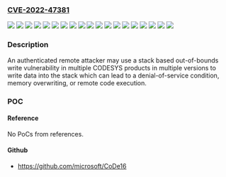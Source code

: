 ### [CVE-2022-47381](https://cve.mitre.org/cgi-bin/cvename.cgi?name=CVE-2022-47381)
![](https://img.shields.io/static/v1?label=Product&message=CODESYS%20Control%20RTE%20(SL)&color=blue)
![](https://img.shields.io/static/v1?label=Product&message=CODESYS%20Control%20RTE%20(for%20Beckhoff%20CX)%20SL&color=blue)
![](https://img.shields.io/static/v1?label=Product&message=CODESYS%20Control%20Runtime%20System%20Toolkit&color=blue)
![](https://img.shields.io/static/v1?label=Product&message=CODESYS%20Control%20Win%20(SL)&color=blue)
![](https://img.shields.io/static/v1?label=Product&message=CODESYS%20Control%20for%20BeagleBone%20SL&color=blue)
![](https://img.shields.io/static/v1?label=Product&message=CODESYS%20Control%20for%20IOT2000%20SL&color=blue)
![](https://img.shields.io/static/v1?label=Product&message=CODESYS%20Control%20for%20Linux%20SL&color=blue)
![](https://img.shields.io/static/v1?label=Product&message=CODESYS%20Control%20for%20PFC100%20SL&color=blue)
![](https://img.shields.io/static/v1?label=Product&message=CODESYS%20Control%20for%20PFC200%20SL&color=blue)
![](https://img.shields.io/static/v1?label=Product&message=CODESYS%20Control%20for%20PLCnext%20SL&color=blue)
![](https://img.shields.io/static/v1?label=Product&message=CODESYS%20Control%20for%20Raspberry%20Pi%20SL&color=blue)
![](https://img.shields.io/static/v1?label=Product&message=CODESYS%20Control%20for%20WAGO%20Touch%20Panels%20600%20SL&color=blue)
![](https://img.shields.io/static/v1?label=Product&message=CODESYS%20Control%20for%20emPC-A%2FiMX6%20SL&color=blue)
![](https://img.shields.io/static/v1?label=Product&message=CODESYS%20Development%20System%20V3&color=blue)
![](https://img.shields.io/static/v1?label=Product&message=CODESYS%20HMI%20(SL)&color=blue)
![](https://img.shields.io/static/v1?label=Product&message=CODESYS%20Safety%20SIL2%20PSP&color=blue)
![](https://img.shields.io/static/v1?label=Product&message=CODESYS%20Safety%20SIL2%20Runtime%20Toolkit&color=blue)
![](https://img.shields.io/static/v1?label=Version&message=V0.0.0.0%20&color=brightgreen)
![](https://img.shields.io/static/v1?label=Vulnerability&message=CWE-787%20Out-of-bounds%20Write&color=brightgreen)

### Description

An authenticated remote attacker may use a stack based out-of-bounds write vulnerability in multiple CODESYS products in multiple versions to write data into the stack which can lead to a denial-of-service condition, memory overwriting, or remote code execution.

### POC

#### Reference
No PoCs from references.

#### Github
- https://github.com/microsoft/CoDe16

